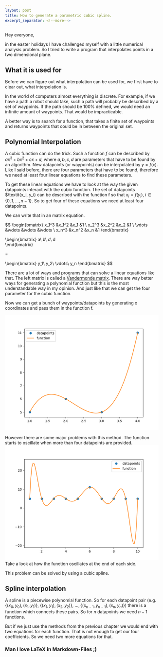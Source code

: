 ```yaml
---
layout: post
title: How to generate a parametric cubic spline.
excerpt_separator: <!--more-->
---
```


Hey everyone,

in the easter holidays I have challenged myself with a little numerical analysis problem. 
So I tried to write a program that interpolates points in a two dimensional plane.

<!--more-->

## What it is used for
Before we can figure out what interpolation can be used for, we first have to clear out, what interpolation is.

In the world of computers almost everything is discrete. For example, if we have a path a robot should take, such a path 
will probably be described by a set of waypoints. If the path should be 100% defined, we would need an infinite amount of
waypoints. That would be impracticable.

A better way is to search for a function, that takes a finite set of waypoints and returns waypoints that could be in between the original set.

## Polynomial Interpolation

A cubic function can do the trick. Such a function $\textit{f}$ can be described by $ax^3+bx^2+cx+d$, where $a, b, c, d$ are parameters that have to be found by an algorithm. New datapoints (or waypoints) can be interpolated by $y = f(x)$.
Like I said before, there are four parameters that have to be found, therefore we need at least four linear equations to find these parameters. 

To get these linear equations we have to look at the way the given datapoints interact with the cubic function. The set of datapoints $\textit{x_i, y_i} can be described with the function f so that $x_i = f(y_i),\;i \in\{0, 1, ..., n-1\}$.
So to get four of these equations we need at least four datapoints.

We can write that in an matrix equation.

$$
\begin{bmatrix}
 x_1^3  &x_1^2 &x_1 &1 \\
 x_2^3  &x_2^2 &x_2 &1 \\
 \vdots  &\vdots &\vdots &\vdots \\
 x_n^3  &x_n^2 &x_n &1
\end{bmatrix}

\begin{bmatrix}
 a\\
 b\\
 c\\
 d  
\end{bmatrix} 

= 

\begin{bmatrix}
 y_1\\
 y_2\\
 \vdots\\
y_n
\end{bmatrix}
$$

There are a lot of ways and programs that can solve a linear equations like that. 
The left matrix is called a [Vandermonde matrix](https://en.wikipedia.org/wiki/Vandermonde_matrix). There are way better ways for generating a polynomial function but this is the most understandable way in my opinion. 
And just like that we can get the four parameter for the
cubic function.
 
Now we can get a bunch of waypoints/datapoints by generating x coordinates and pass them in the function f.

![Polynomial interpolation function](/images/spline/interpolationPolynom.png)

However there are some major problems with this method. The function starts to oscillate when more than four datapoints are provided.
![Problems with more than four datapoints](/images/spline/interpolationPolynomProblem.png)
Take a look at how the function oscillates at the end of each side.

This problem can be solved by using a cubic spline.

## Spline interpolation
A spline is a piecewise polynomial function. So for each datapoint pair (e.g. $\{(x_0, y_0), (x_1, y_1)\},\:\{(x_1, y_1), (x_2, y_2)\},\:\dots,\{(x_{n-1}, y_{n-1}), (x_n, y_n)\}$)
there is a function which connects these pairs.
So for $n$ datapoints we need $n-1$ functions.

But if we just use the methods from the previous chapter we would end with two equations for each function. That is not enough to get our four coefficients. So we need two more equations for that.





### Man I love LaTeX in Markdown-Files ;)


<!-- For what is it used -->

<!-- polynomial interpolation -->
<!-- vandermoonde matrix -->
<!-- Oscillation -->

<!-- Spline Interpolation -->
<!-- Problems in 2d plane -->

<!-- Parametrized cubic spline -->
<!-- Calculate length -->
<!-- Integral (Riemann) -->